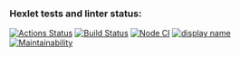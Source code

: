 ### Hexlet tests and linter status:
[![Actions Status](https://github.com/Obyrif/java-project-71/workflows/hexlet-check/badge.svg)](https://github.com/Obyrif/java-project-71/actions)
[![Build Status](https://github.com/Obyrif/java-project-71/workflows/Explore-GitHub-Actions/badge.svg)](https://github.com/Obyrif/java-project-71/actions)
[![Node CI](https://github.com/Obyrif/java-project-71/workflows/Node_CI/badge.svg?event=push)](https://github.com/Obyrif/java-project-71/actions/workflows/github-actions-demo.yml)
[![display name](https://github.com/Obyrif/java-project-71/workflows/Explore-GitHub-Actions/badge.svg)](https://github.com/Obyrif/java-project-71/actions/workflows/<yaml_filename>.yml)
[![Maintainability](https://api.codeclimate.com/v1/badges/c7799187e6f276ab2822/maintainability)](https://codeclimate.com/github/Obyrif/java-project-71/maintainability)


